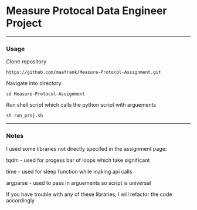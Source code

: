  # Measure Protocal Data Engineer Project
 
------------------------------------------------------------------------------

### Usage

Clone repository

`https://github.com/maafrank/Measure-Protocol-Assignment.git`

Navigate into directory

`cd Measure-Protocol-Assignment`

Run shell script which calls the python script with arguements

`sh run_proj.sh`

------------------------------------------------------------------------------

### Notes

I used some libraries not directly specifed in the assignment page:

tqdm - used for progess bar of loops which take significant

time - used for sleep function while making api calls

argparse - used to pass in arguements so script is universal

If you have trouble with any of these libraries, 
I will refactor the code accordingly
